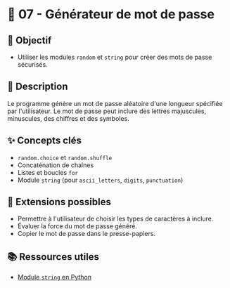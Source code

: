 # 🔑 07 - Générateur de mot de passe

## 🎯 Objectif

- Utiliser les modules `random` et `string` pour créer des mots de passe sécurisés.

## 📝 Description

Le programme génère un mot de passe aléatoire d'une longueur spécifiée par l'utilisateur. Le mot de passe peut inclure des lettres majuscules, minuscules, des chiffres et des symboles.

## ✨ Concepts clés

- `random.choice` et `random.shuffle`
- Concaténation de chaînes
- Listes et boucles `for`
- Module `string` (pour `ascii_letters`, `digits`, `punctuation`)

## 🚀 Extensions possibles

- Permettre à l'utilisateur de choisir les types de caractères à inclure.
- Évaluer la force du mot de passe généré.
- Copier le mot de passe dans le presse-papiers.

## 📚 Ressources utiles

- [Module `string` en Python](https://docs.python.org/3/library/string.html)